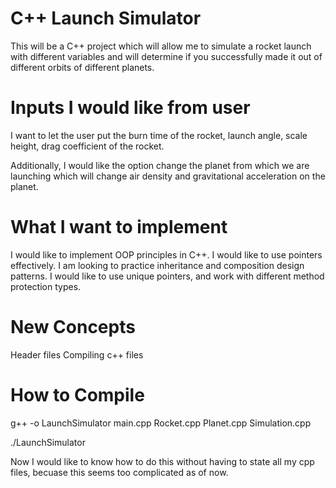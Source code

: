 # C++ Launch Simulator

This will be a C++ project which will allow me to simulate a rocket launch with different variables and will 
determine if you successfully made it out of different orbits of different planets.

# Inputs I would like from user
I want to let the user put the burn time of the rocket, launch angle, scale height, drag coefficient of the rocket.

Additionally, I would like the option change the planet from which we are launching which will change air density and gravitational acceleration on the planet. 

# What I want to implement
I would like to implement OOP principles in C++.
I would like to use pointers effectively.
I am looking to practice inheritance and composition design patterns.
I would like to use unique pointers, and work with different method protection types.

# New Concepts
Header files
Compiling c++ files

# How to Compile
g++ -o LaunchSimulator main.cpp Rocket.cpp Planet.cpp Simulation.cpp

./LaunchSimulator

Now I would like to know how to do this without having to state all my cpp files, becuase
this seems too complicated as of now.